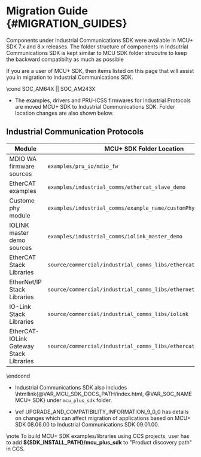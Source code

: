 # Migration Guide {#MIGRATION_GUIDES}

Components under Industrial Communications SDK were available in MCU+ SDK 7.x and 8.x releases. The folder structure of components in Indsutrial Communications SDK is kept similar to MCU SDK folder strucutre to keep the backward compatibilty as much as possible

If you are a user of MCU+ SDK, then items listed on this page that will assist you in migration to Industrial Communications SDK.

\cond SOC_AM64X || SOC_AM243X

- The examples, drivers and PRU-ICSS firmwares for Industrial Protocols are moved MCU+ SDK to Industrial Communications SDK. Folder location changes are also shown below.

## Industrial Communication Protocols
   Module                                  | MCU+ SDK Folder Location                                          | Industrial Communications SDK Folder Location
   ----------------------------------------|-------------------------------------------------------------------|----------------------------------------------------------------------------------------------
   MDIO WA firmware sources                | `examples/pru_io/mdio_fw`                                         | `source/industrial_comms/mdio_fw`
   EtherCAT examples                       | `examples/industrial_comms/ethercat_slave_demo`                   | `examples/industrial_comms/ethercat_slave_demo/device_profiles`
   Custome phy module                      | `examples/industrial_comms/example_name/customPhy`                | `examples/industrial_comms/custom_phy`
   IOLINK master demo sources              | `examples/industrial_comms/iolink_master_demo`                    | `examples/industrial_comms/iolink_master_demo/device`
   EtherCAT Stack Libraries                | `source/commercial/industrial_comms_libs/ethercat_slave`          | `source/industrial_comms/ethercat_slave/stack/lib`
   EtherNet/IP Stack Libraries             | `source/commercial/industrial_comms_libs/ethernetip_adapter`      | `source/industrial_comms/ethernetip_adapter/stack/lib`
   IO-Link Stack Libraries                 | `source/commercial/industrial_comms_libs/iolink`                  | `source/industrial_comms/iolink/stack/lib`
   EtherCAT-IOLink Gateway Stack Libraries | `source/commercial/industrial_comms_libs/ethercat_iolink_gateway` | `source/industrial_comms/ethercat_iolink_gateway/stack/lib`

\endcond

- Industrial Communications SDK also includes \htmllink{@VAR_MCU_SDK_DOCS_PATH/index.html, @VAR_SOC_NAME MCU+ SDK} under `mcu_plus_sdk` folder.

- \ref UPGRADE_AND_COMPATIBILITY_INFORMATION_9_0_0 has details on changes which can affect migration of applications based on MCU+ SDK 08.06.00 to Industrial Communications SDK 09.01.00.

\note To build MCU+ SDK examples/libraries using CCS projects, user has to add <b>${SDK_INSTALL_PATH}/mcu_plus_sdk</b> to "Product discovery path" in CCS.
